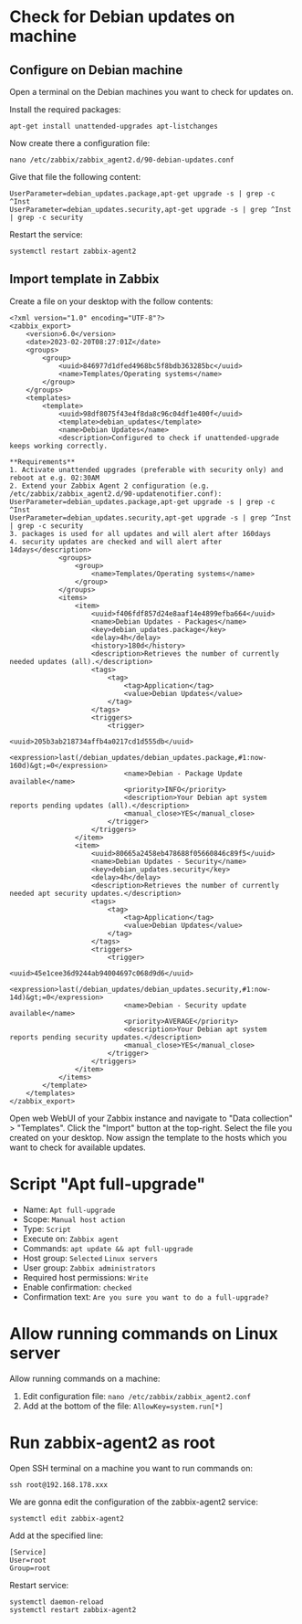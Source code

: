 # Check for Debian updates on machine

## Configure on Debian machine

Open a terminal on the Debian machines you want to check for updates on.

Install the required packages:
```
apt-get install unattended-upgrades apt-listchanges
```

Now create there a configuration file:
```
nano /etc/zabbix/zabbix_agent2.d/90-debian-updates.conf
```
Give that file the following content:
```
UserParameter=debian_updates.package,apt-get upgrade -s | grep -c ^Inst
UserParameter=debian_updates.security,apt-get upgrade -s | grep ^Inst | grep -c security
```
Restart the service:
```
systemctl restart zabbix-agent2
```

## Import template in Zabbix
Create a file on your desktop with the follow contents:
```
<?xml version="1.0" encoding="UTF-8"?>
<zabbix_export>
    <version>6.0</version>
    <date>2023-02-20T08:27:01Z</date>
    <groups>
        <group>
            <uuid>846977d1dfed4968bc5f8bdb363285bc</uuid>
            <name>Templates/Operating systems</name>
        </group>
    </groups>
    <templates>
        <template>
            <uuid>98df8075f43e4f8da8c96c04df1e400f</uuid>
            <template>debian_updates</template>
            <name>Debian Updates</name>
            <description>Configured to check if unattended-upgrade keeps working correctly.

**Requirements**
1. Activate unattended upgrades (preferable with security only) and reboot at e.g. 02:30AM
2. Extend your Zabbix Agent 2 configuration (e.g. /etc/zabbix/zabbix_agent2.d/90-updatenotifier.conf):
UserParameter=debian_updates.package,apt-get upgrade -s | grep -c ^Inst
UserParameter=debian_updates.security,apt-get upgrade -s | grep ^Inst | grep -c security
3. packages is used for all updates and will alert after 160days
4. security updates are checked and will alert after 14days</description>
            <groups>
                <group>
                    <name>Templates/Operating systems</name>
                </group>
            </groups>
            <items>
                <item>
                    <uuid>f406fdf857d24e8aaf14e4899efba664</uuid>
                    <name>Debian Updates - Packages</name>
                    <key>debian_updates.package</key>
                    <delay>4h</delay>
                    <history>180d</history>
                    <description>Retrieves the number of currently needed updates (all).</description>
                    <tags>
                        <tag>
                            <tag>Application</tag>
                            <value>Debian Updates</value>
                        </tag>
                    </tags>
                    <triggers>
                        <trigger>
                            <uuid>205b3ab218734affb4a0217cd1d555db</uuid>
                            <expression>last(/debian_updates/debian_updates.package,#1:now-160d)&gt;=0</expression>
                            <name>Debian - Package Update available</name>
                            <priority>INFO</priority>
                            <description>Your Debian apt system reports pending updates (all).</description>
                            <manual_close>YES</manual_close>
                        </trigger>
                    </triggers>
                </item>
                <item>
                    <uuid>80665a2458eb478688f05660846c89f5</uuid>
                    <name>Debian Updates - Security</name>
                    <key>debian_updates.security</key>
                    <delay>4h</delay>
                    <description>Retrieves the number of currently needed apt security updates.</description>
                    <tags>
                        <tag>
                            <tag>Application</tag>
                            <value>Debian Updates</value>
                        </tag>
                    </tags>
                    <triggers>
                        <trigger>
                            <uuid>45e1cee36d9244ab94004697c068d9d6</uuid>
                            <expression>last(/debian_updates/debian_updates.security,#1:now-14d)&gt;=0</expression>
                            <name>Debian - Security update available</name>
                            <priority>AVERAGE</priority>
                            <description>Your Debian apt system reports pending security updates.</description>
                            <manual_close>YES</manual_close>
                        </trigger>
                    </triggers>
                </item>
            </items>
        </template>
    </templates>
</zabbix_export>
```

Open web WebUI of your Zabbix instance and navigate to "Data collection" > "Templates".
Click the "Import" button at the top-right. Select the file you created on your desktop.
Now assign the template to the hosts which you want to check for available updates.

# Script "Apt full-upgrade"
* Name: `Apt full-upgrade`
* Scope: `Manual host action`
* Type: `Script`
* Execute on: `Zabbix agent`
* Commands: `apt update && apt full-upgrade`
* Host group: `Selected` `Linux servers`
* User group: `Zabbix administrators`
* Required host permissions: `Write`
* Enable confirmation: `checked`
* Confirmation text: `Are you sure you want to do a full-upgrade?`

# Allow running commands on Linux server
Allow running commands on a machine:
1. Edit configuration file: `nano /etc/zabbix/zabbix_agent2.conf`
2. Add at the bottom of the file: `AllowKey=system.run[*]`

# Run zabbix-agent2 as root
Open SSH terminal on a machine you want to run commands on: 
```
ssh root@192.168.178.xxx
```
We are gonna edit the configuration of the zabbix-agent2 service:
```
systemctl edit zabbix-agent2
```
Add at the specified line:
```
[Service]
User=root
Group=root
```

Restart service:
```
systemctl daemon-reload
systemctl restart zabbix-agent2
```
